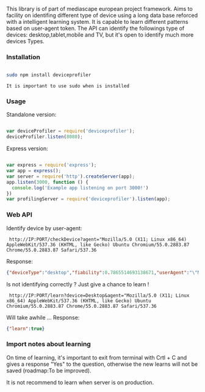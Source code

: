 This library is of part of mediascape european project framework. Aims to facility on identifing different type of device using a long data base reforced with a intelligent learning system. It is capable to learn different patterns based on user-agent token. The API can identify the followings type of devices: desktop,tablet,mobile and TV, but it's open to identify much more devices Types.

### Installation

```bash

sudo npm install deviceprofiler

```
``` It is important to use sudo when is installed ```

### Usage

Standalone version:

```js

var deviceProfiler = require('deviceprofiler');
deviceProfiler.listen(8080);

```

Express version:

```js

var express = require('express');
var app = express();
var server = require('http').createServer(app);
app.listen(3000, function () {
  console.log('Example app listening on port 3000!')
})
var profilingServer = require('deviceprofiler').listen(app);


```

### Web API

Identify device by user-agent:

```
 http://IP:PORT/checkDevice?agent="Mozilla/5.0 (X11; Linux x86_64) AppleWebKit/537.36 (KHTML, like Gecko) Ubuntu Chromium/55.0.2883.87 Chrome/55.0.2883.87 Safari/537.36

```

Response:

```json
{"deviceType":"desktop","fiability":0.7865514693138671,"userAgent":"\"Mozilla/5.0 (X11; Linux x86_64) AppleWebKit/537.36 (KHTML, like Gecko) Ubuntu Chromium/55.0.2883.87 Chrome/55.0.2883.87 Safari/537.36\""}

```

Is not identifying correctly ? Just give a chance to learn !

```
 http://IP:PORT/learn?device=Desktop&agent="Mozilla/5.0 (X11; Linux x86_64) AppleWebKit/537.36 (KHTML, like Gecko) Ubuntu Chromium/55.0.2883.87 Chrome/55.0.2883.87 Safari/537.36

```

Will take awhile ... Response:

```json
{"learn":true}

```

### Import notes about learning

On time of learning, it's important to exit from terminal with Crtl + C and gives a response "Yes" to the question,
otherwise the new learns will not be saved (roadmap:To be improved).

It is not recommend to learn when server is on production.
